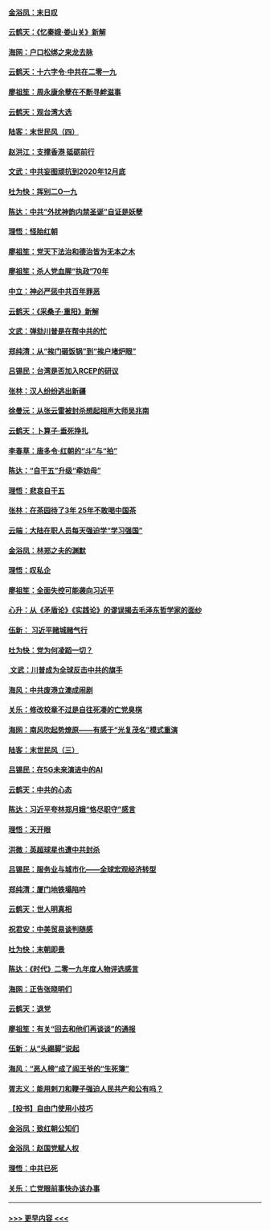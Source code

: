 #### [金浴凤：末日叹](../pages/nsc993/n11752359.md?t=12291744) 
#### [云鹤天：《忆秦娥‧娄山关》新解](../pages/nsc993/n11752348.md?t=12291744) 
#### [海网：户口松绑之来龙去脉](../pages/nsc993/n11752328.md?t=12291744) 
#### [云鹤天：十六字令‧中共在二零一九](../pages/nsc993/n11752305.md?t=12291744) 
#### [廖祖笙：周永康余孽在不断寻衅滋事](../pages/nsc993/n11751013.md?t=12291744) 
#### [云鹤天：观台湾大选](../pages/nsc993/n11751007.md?t=12291744) 
#### [陆客：末世民风（四）](../pages/nsc993/n11749203.md?t=12291744) 
#### [赵洪江：支撑香港 砥砺前行](../pages/nsc993/n11748482.md?t=12291744) 
#### [文武：中共妄图顽抗到2020年12月底](../pages/nsc993/n11748446.md?t=12291744) 
#### [吐为快：挥别二O一九](../pages/nsc993/n11748411.md?t=12291744) 
#### [陈达：中共“外扰神韵内禁圣诞”自证是妖孽](../pages/nsc993/n11748226.md?t=12291744) 
#### [理悟：怪胎红朝](../pages/nsc993/n11748206.md?t=12291744) 
#### [廖祖笙：党天下法治和德治皆为无本之木](../pages/nsc993/n11748135.md?t=12291744) 
#### [廖祖笙：杀人党血腥“执政”70年](../pages/nsc993/n11745144.md?t=12291744) 
#### [中立：神必严惩中共百年罪恶](../pages/nsc993/n11744970.md?t=12291744) 
#### [云鹤天：《采桑子‧重阳》新解](../pages/nsc993/n11744948.md?t=12291744) 
#### [文武：弹劾川普是在帮中共的忙](../pages/nsc993/n11744758.md?t=12291744) 
#### [郑纯清：从“挨门砸饭锅”到“挨户堵炉眼”](../pages/nsc993/n11744745.md?t=12291744) 
#### [吕锡民：台湾是否加入RCEP的研议](../pages/nsc993/n11744701.md?t=12291744) 
#### [张林：汉人纷纷逃出新疆](../pages/nsc993/n11743530.md?t=12291744) 
#### [徐曼沅：从张云雷被封杀想起相声大师吴兆南](../pages/nsc993/n11741816.md?t=12291744) 
#### [云鹤天：卜算子‧垂死挣扎](../pages/nsc993/n11739956.md?t=12291744) 
#### [李春草：唐多令‧红朝的“斗”与“拍”](../pages/nsc993/n11739830.md?t=12291744) 
#### [陈达：“自干五”升级“牵妨母”](../pages/nsc993/n11739724.md?t=12291744) 
#### [理悟：悲哀自干五](../pages/nsc993/n11739547.md?t=12291744) 
#### [张林：在茶园待了3年 25年不敢喝中国茶](../pages/nsc993/n11739240.md?t=12291744) 
#### [云端：大陆在职人员每天强迫学“学习强国”](../pages/nsc993/n11738735.md?t=12291744) 
#### [金浴凤：林郑之夫的渊默](../pages/nsc993/n11737735.md?t=12291744) 
#### [理悟：叹私企](../pages/nsc993/n11737715.md?t=12291744) 
#### [廖祖笙：全面失控可能袭向习近平](../pages/nsc993/n11737704.md?t=12291744) 
#### [心升：从《矛盾论》《实践论》的谬误揭去毛泽东哲学家的面纱](../pages/nsc993/n11736962.md?t=12291744) 
#### [伍新： 习近平赌城赌气行](../pages/nsc993/n11736929.md?t=12291744) 
#### [吐为快：党为何凌蹈一切？](../pages/nsc993/n11736915.md?t=12291744) 
#### [ 文武：川普成为全球反击中共的旗手](../pages/nsc993/n11736882.md?t=12291744) 
#### [海风：中共废港立澳成闹剧](../pages/nsc993/n11735857.md?t=12291744) 
#### [关乐：修改校章不过是自往死凑的亡党臭棋](../pages/nsc993/n11735097.md?t=12291744) 
#### [海网：南风吹起势燎原——有感于“光复茂名”模式重演](../pages/nsc993/n11732308.md?t=12291744) 
#### [陆客：末世民风（三）](../pages/nsc993/n11732211.md?t=12291744) 
#### [吕锡民：在5G未来演进中的AI](../pages/nsc993/n11730010.md?t=12291744) 
#### [云鹤天：中共的心态](../pages/nsc993/n11729906.md?t=12291744) 
#### [陈达：习近平夸林郑月娥“恪尽职守”感言](../pages/nsc993/n11729881.md?t=12291744) 
#### [理悟：天开眼](../pages/nsc993/n11729699.md?t=12291744) 
#### [洪微：英超球星也遭中共封杀](../pages/nsc993/n11727243.md?t=12291744) 
#### [吕锡民：服务业与城市化——全球宏观经济转型](../pages/nsc993/n11725845.md?t=12291744) 
#### [郑纯清：厦门地铁塌陷吟](../pages/nsc993/n11725813.md?t=12291744) 
#### [云鹤天：世人明真相](../pages/nsc993/n11725621.md?t=12291744) 
#### [祝君安：中美贸易谈判随感](../pages/nsc993/n11725609.md?t=12291744) 
#### [吐为快：末朝即景](../pages/nsc993/n11723365.md?t=12291744) 
#### [陈达：《时代》二零一九年度人物评选感言](../pages/nsc993/n11723337.md?t=12291744) 
#### [海网：正告张晓明们](../pages/nsc993/n11723228.md?t=12291744) 
#### [云鹤天：退党](../pages/nsc993/n11723056.md?t=12291744) 
#### [廖祖笙：有关“回去和他们再谈谈”的通报](../pages/nsc993/n11722442.md?t=12291744) 
#### [伍新：从“头踢脚”说起](../pages/nsc993/n11722429.md?t=12291744) 
#### [海风：“恶人榜”成了阎王爷的“生死簿”](../pages/nsc993/n11722272.md?t=12291744) 
#### [胥志义：能用剌刀和鞭子强迫人民共产和公有吗？](../pages/nsc993/n11720569.md?t=12291744) 
#### [【投书】自由门使用小技巧](../pages/nsc993/n11720180.md?t=12291744) 
#### [金浴凤：致红朝公知们](../pages/nsc993/n11720563.md?t=12291744) 
#### [金浴凤：赵国党赋人权](../pages/nsc993/n11720533.md?t=12291744) 
#### [理悟：中共已死](../pages/nsc993/n11720233.md?t=12291744) 
#### [关乐：亡党眼前事快办该办事](../pages/nsc993/n11719160.md?t=12291744) 

----
#### [ >>> 更早内容 <<< ](../indexes/nsc993-earlier.md)
